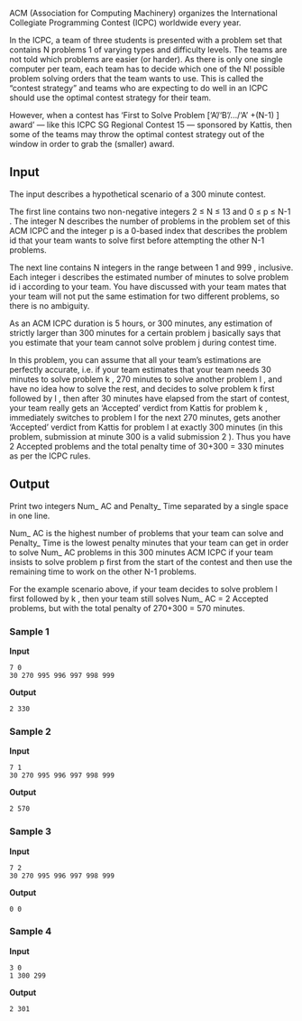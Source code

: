 ACM (Association for Computing Machinery) organizes the
International Collegiate Programming Contest (ICPC) worldwide
every year.

In the ICPC, a team of three students is presented with a
problem set that contains N problems 1 of
varying types and difficulty levels. The teams are not told
which problems are easier (or harder). As there is only one
single computer per team, each team has to decide which one of
the N! possible problem
solving orders that the team wants to use. This is called the
“contest strategy” and teams who are expecting to do well in an
ICPC should use the optimal contest strategy for their
team.

However, when a contest has ‘First to Solve Problem
[‘A’/‘B’/.../‘A’ +(N-1) ]
award’ — like this ICPC SG Regional Contest 15 — sponsored by
Kattis, then some of the teams may throw the optimal contest
strategy out of the window in order to grab the (smaller)
award.

## Input
The input describes a hypothetical scenario of a 300 minute contest.

The first line contains two non-negative integers 2 ≤ N ≤ 13 and 0 ≤ p ≤ N-1 . The
integer N describes the
number of problems in the problem set of this ACM ICPC and the
integer p is a 0-based
index that describes the problem id that your team wants to
solve first before attempting the other N-1 problems.

The next line contains N integers in the range between 1 and 999 , inclusive. Each integer i describes the
estimated number of minutes to solve problem id i according to your team. You have
discussed with your team mates that your team will not put the
same estimation for two different problems, so there is no
ambiguity.

As an ACM ICPC duration is 5 hours, or 300 minutes, any estimation of
strictly larger than 300 minutes for a certain problem j basically says that you estimate
that your team cannot solve problem j during contest time.

In this problem, you can assume that all your team’s
estimations are perfectly accurate, i.e. if your team
estimates that your team needs 30 minutes to solve problem k , 270 minutes to solve another problem l , and have no idea how
to solve the rest, and decides to solve problem k first followed by l , then after 30 minutes have elapsed from the
start of contest, your team really gets an ‘Accepted’ verdict
from Kattis for problem k , immediately switches to problem l for the next 270 minutes, gets
another ‘Accepted’ verdict from Kattis for problem l at exactly 300 minutes (in this problem,
submission at minute 300 is a valid submission 2 ). Thus you
have 2 Accepted problems
and the total penalty time of 30+300 = 330 minutes as per the ICPC
rules.

## Output
Print two integers Num\_
AC and Penalty\_
Time separated by a single space in one line.

Num\_ AC is the highest number of problems that your team can solve
and Penalty\_ Time is
the lowest penalty minutes that your team can get in
order to solve Num\_ AC problems in this 300 minutes ACM ICPC if your team insists
to solve problem p first
from the start of the contest and then use the remaining time
to work on the other N-1 problems.

For the example scenario above, if your team decides to
solve problem l first
followed by k , then your
team still solves Num\_ AC =
2 Accepted problems, but with the total penalty of 270+300 = 570 minutes.

### Sample 1
**Input**
```text
7 0
30 270 995 996 997 998 999
```
**Output**
```text
2 330
```

### Sample 2
**Input**
```text
7 1
30 270 995 996 997 998 999
```
**Output**
```text
2 570
```

### Sample 3
**Input**
```text
7 2
30 270 995 996 997 998 999
```
**Output**
```text
0 0
```

### Sample 4
**Input**
```text
3 0
1 300 299
```
**Output**
```text
2 301
```
